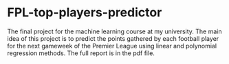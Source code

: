 # FPL-top-players-predictor
The final project for the machine learning course at my university. The main idea of this project is to predict the points gathered by each football player for the next gameweek of the Premier League using linear and polynomial regression methods. The full report is in the pdf file.